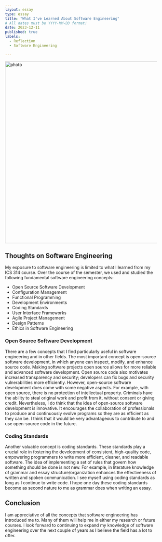 ```yaml
---
layout: essay
type: essay
title: "What I've Learned About Software Engineering"
# All dates must be YYYY-MM-DD format!
date: 2023-12-11
published: true
labels:
  - Reflection
  - Software Engineering
  
---
```

<img width="600px" alt="photo" class="rounded float-start pe-4" src="https://cdn.prod.website-files.com/6344c9cef89d6f2270a38908/63f91940bd93ee3f919f577f_01%20How%20To%20Become%20A%20Software%20Engineer%20-%20Software%20Engineering.webp">

## Thoughts on Software Engineering

My exposure to software engineering is limited to what I learned from my ICS 314 course. Over the course of the semester, we used and studied the following fundamental software engineering concepts:

- Open Source Software Development
- Configuration Management
- Functional Programming
- Development Environments
- Coding Standards
- User Interface Frameworks
- Agile Project Management
- Design Patterns
- Ethics in Software Engineering

### Open Source Software Development

There are a few concepts that I find particularly useful in software engineering and in other fields. The most important concept is open-source software development, in which anyone can inspect, modify, and enhance source code. Making software projects open source allows for more reliable and advanced software development. Open source code also motivates increased transparency and security; developers can fix bugs and security vulnerabilities more efficiently. However, open-source software development does come with some negative aspects. For example, with open source, there is no protection of intellectual property. Criminals have the ability to steal original work and profit from it, without consent or giving credit. Nevertheless, I do think that the idea of open-source software development is innovative. It encourages the collaboration of professionals to produce and continuously evolve programs so they are as efficient as they can be. I think that it would be very advantageous to contribute to and use open-source code in the future.

### Coding Standards

Another valuable concept is coding standards. These standards play a crucial role in fostering the development of consistent, high-quality code, empowering programmers to write more efficient, cleaner, and readable software. The idea of implementing a set of rules that govern how something should be done is not new. For example, in literature knowledge of grammar and essay structure/organization enhances the effectiveness of written and spoken communication. I see myself using coding standards as long as I continue to write code. I hope one day these coding standards become as second nature to me as grammar does when writing an essay.



## Conclusion
I am appreciative of all the concepts that software engineering has introduced me to. Many of them will help me in either my research or future courses. I look forward to continuing to expand my knowledge of software engineering over the next couple of years as I believe the field has a lot to offer. 
